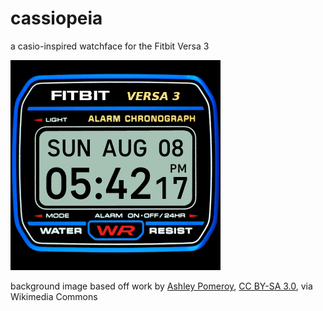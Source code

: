 # cassiopeia
a casio-inspired watchface for the Fitbit Versa 3

![screenshot](screenshot.png)

background image based off work by <a href="https://commons.wikimedia.org/wiki/File:Casio_F-91W_5051.jpg">Ashley Pomeroy</a>, <a href="https://creativecommons.org/licenses/by-sa/3.0">CC BY-SA 3.0</a>, via Wikimedia Commons
